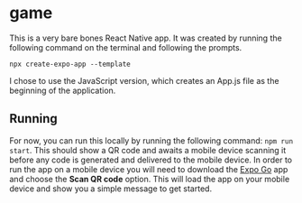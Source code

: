 # game
This is a very bare bones React Native app. It was created by running the following command on the terminal and following the prompts.

```
npx create-expo-app --template
```

I chose to use the JavaScript version, which creates an App.js file as the beginning of the application.

## Running
For now, you can run this locally by running the following command: `npm run start`. This should show a QR code and awaits a mobile device scanning it before any code is generated and delivered to the mobile device. In order to run the app on a mobile device you will need to download the [Expo Go](https://expo.dev/client) app and choose the **Scan QR code** option. This will load the app on your mobile device and show you a simple message to get started.
